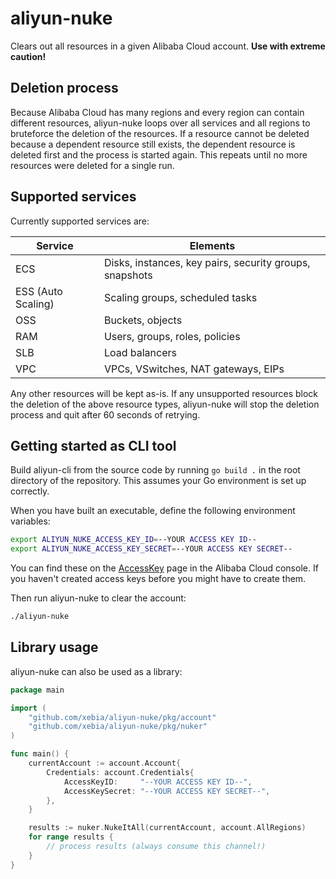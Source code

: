 # aliyun-nuke

Clears out all resources in a given Alibaba Cloud account. **Use with extreme caution!**

## Deletion process

Because Alibaba Cloud has many regions and every region can contain different resources, aliyun-nuke loops over all services and all regions to bruteforce the deletion of the resources. If a resource cannot be deleted because a dependent resource still exists, the dependent resource is deleted first and the process is started again. This repeats until no more resources were deleted for a single run.

## Supported services

Currently supported services are:

| Service            | Elements                                                |
| ------------------ | ------------------------------------------------------- |
| ECS                | Disks, instances, key pairs, security groups, snapshots |
| ESS (Auto Scaling) | Scaling groups, scheduled tasks                         |
| OSS                | Buckets, objects                                        |
| RAM                | Users, groups, roles, policies                          |
| SLB                | Load balancers                                          |
| VPC                | VPCs, VSwitches, NAT gateways, EIPs                     |

Any other resources will be kept as-is. If any unsupported resources block the deletion of the above resource types, aliyun-nuke will stop the deletion process and quit
after 60 seconds of retrying.

## Getting started as CLI tool

Build aliyun-cli from the source code by running `go build .` in the root directory of the repository. This assumes your Go environment is set up correctly.

When you have built an executable, define the following environment variables:

```bash
export ALIYUN_NUKE_ACCESS_KEY_ID=--YOUR ACCESS KEY ID--
export ALIYUN_NUKE_ACCESS_KEY_SECRET=--YOUR ACCESS KEY SECRET--
```

You can find these on the [AccessKey](https://ak-console.aliyun.com/) page in the Alibaba Cloud console. If you haven't created access keys before you might have to create them.

Then run aliyun-nuke to clear the account:

```bash
./aliyun-nuke
```

## Library usage

aliyun-nuke can also be used as a library:

```go
package main

import (
	"github.com/xebia/aliyun-nuke/pkg/account"
	"github.com/xebia/aliyun-nuke/pkg/nuker"
)

func main() {
	currentAccount := account.Account{
		Credentials: account.Credentials{
			AccessKeyID:     "--YOUR ACCESS KEY ID--",
			AccessKeySecret: "--YOUR ACCESS KEY SECRET--",
		},
	}

	results := nuker.NukeItAll(currentAccount, account.AllRegions)
    for range results {
        // process results (always consume this channel!)	
    }
}
```

